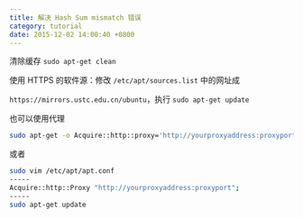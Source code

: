 ```yaml
---
title: 解决 Hash Sum mismatch 错误
category: tutorial
date: 2015-12-02 14:00:40 +0800
---
```


清除缓存 `sudo apt-get clean`

使用 HTTPS 的软件源：修改 `/etc/apt/sources.list` 中的网址成

`https://mirrors.ustc.edu.cn/ubuntu`，执行 `sudo apt-get update`

也可以使用代理

```bash
sudo apt-get -o Acquire::http::proxy='http://yourproxyaddress:proxyport/' update
```

或者

```bash
sudo vim /etc/apt/apt.conf
-----
Acquire::http::Proxy "http://yourproxyaddress:proxyport";
-----
sudo apt-get update
```
